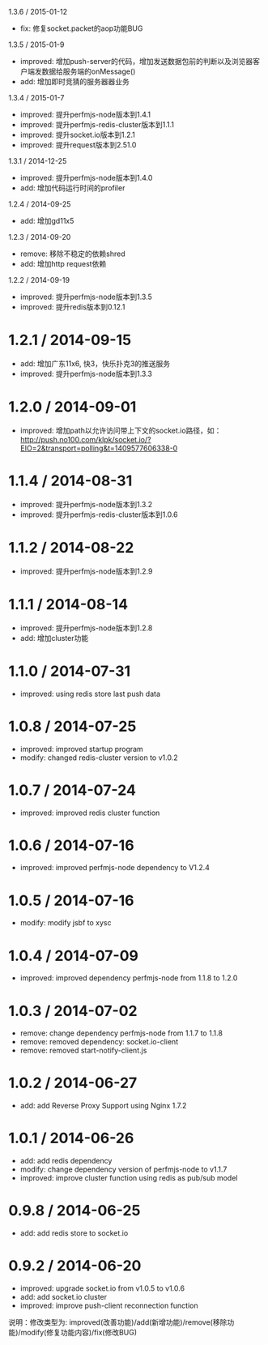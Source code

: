 1.3.6 / 2015-01-12
* fix: 修复socket.packet的aop功能BUG

1.3.5 / 2015-01-9
* improved: 增加push-server的代码，增加发送数据包前的判断以及浏览器客户端发数据给服务端的onMessage()
* add: 增加即时竞猜的服务器器业务

1.3.4 / 2015-01-7
 * improved: 提升perfmjs-node版本到1.4.1
 * improved: 提升perfmjs-redis-cluster版本到1.1.1
 * improved: 提升socket.io版本到1.2.1
 * improved: 提升request版本到2.51.0

1.3.1 / 2014-12-25
 * improved: 提升perfmjs-node版本到1.4.0
 * add: 增加代码运行时间的profiler

1.2.4 / 2014-09-25
 * add: 增加gd11x5

1.2.3 / 2014-09-20
 * remove: 移除不稳定的依赖shred
 * add: 增加http request依赖

1.2.2 / 2014-09-19
 * improved: 提升perfmjs-node版本到1.3.5
 * improved: 提升redis版本到0.12.1

1.2.1 / 2014-09-15
==================
 * add: 增加广东11x6, 快3，快乐扑克3的推送服务
 * improved: 提升perfmjs-node版本到1.3.3

1.2.0 / 2014-09-01
==================
 * improved: 增加path以允许访问带上下文的socket.io路径，如：http://push.no100.com/klpk/socket.io/?EIO=2&transport=polling&t=1409577606338-0

1.1.4 / 2014-08-31
==================
 * improved: 提升perfmjs-node版本到1.3.2
 * improved: 提升perfmjs-redis-cluster版本到1.0.6

1.1.2 / 2014-08-22
==================
 * improved: 提升perfmjs-node版本到1.2.9

1.1.1 / 2014-08-14
==================
 * improved: 提升perfmjs-node版本到1.2.8
 * add: 增加cluster功能

1.1.0 / 2014-07-31
==================
 * improved: using redis store last push data

1.0.8 / 2014-07-25
==================
 * improved: improved startup program
 * modify: changed redis-cluster version to v1.0.2

1.0.7 / 2014-07-24
==================
 * improved: improved redis cluster function

1.0.6 / 2014-07-16
==================
 * improved: improved perfmjs-node dependency to V1.2.4

1.0.5 / 2014-07-16
==================
 * modify: modify jsbf to xysc

1.0.4 / 2014-07-09
==================
 * improved: improved dependency perfmjs-node from 1.1.8 to 1.2.0

1.0.3 / 2014-07-02
==================
 * remove: change dependency perfmjs-node from 1.1.7 to 1.1.8
 * remove: removed dependency: socket.io-client
 * remove: removed start-notify-client.js

1.0.2 / 2014-06-27
==================
 * add: add Reverse Proxy Support using Nginx 1.7.2

1.0.1 / 2014-06-26
==================
 * add: add redis dependency
 * modify: change dependency version of perfmjs-node to v1.1.7
 * improved: improve cluster function using redis as pub/sub model

0.9.8 / 2014-06-25
==================
 * add:  add redis store to socket.io

0.9.2 / 2014-06-20
==================
 * improved: upgrade socket.io from v1.0.5 to v1.0.6
 * add:  add socket.io cluster
 * improved: improve push-client reconnection function

说明：修改类型为: improved(改善功能)/add(新增功能)/remove(移除功能)/modify(修复功能内容)/fix(修改BUG)